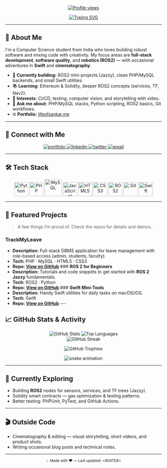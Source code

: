 <div align="center">

<a href="https://lifeofsankar.me/" target="_blank">
  <img src="https://komarev.com/ghpvc/?username=lifeofsankar&style=for-the-badge&color=brightgreen" alt="Profile views"/>
</a>

<br/>

[![Typing SVG](https://readme-typing-svg.demolab.com?font=Fira+Code&weight=700&size=28&duration=3600&pause=900&color=22C55E&center=true&vCenter=true&width=800&lines=Hi+there%2C+I'm+Jai+Sankar+J+%F0%9F%91%8B;Software+Developer+%F0%9F%92%BB;Full-Stack+Engineer+⚙️;Robotics+(ROS2)+Enthusiast+🤖;Swift+Developer+🐦;Creative+Cinematographer+🎬)](https://git.io/typing-svg)

</div>

---

## 👋 About Me

I'm a Computer Science student from India who loves building robust software and mixing code with creativity.
My focus areas are **full-stack development**, **software quality**, and **robotics (ROS2)** — with occasional adventures in **Swift** and **cinematography**.

- 🔭 **Currently building:** ROS2 mini-projects (Jazzy), clean PHP/MySQL backends, and small Swift utilities.
- 📚 **Learning:** Ethereum & Solidity, deeper ROS2 concepts (services, TF, Nav2).
- 🎯 **Interests:** CI/CD, testing, computer vision, and storytelling with video.
- 💬 **Ask me about:** PHP/MySQL stacks, Python scripting, ROS2 basics, Git workflows.
- 🌐 **Portfolio:** [lifeofsankar.me](https://lifeofsankar.me/)

---

## 🤝 Connect with Me

<p align="center">
  <a href="https://lifeofsankar.me/" target="_blank">
    <img src="https://img.shields.io/badge/Portfolio-Visit-22C55E?style=for-the-badge&logo=google-chrome&logoColor=white" alt="portfolio"/>
  </a>
  <a href="https://www.linkedin.com/in/lifeofsankar" target="_blank">
    <img src="https://img.shields.io/badge/LinkedIn-0A66C2?style=for-the-badge&logo=linkedin&logoColor=white" alt="linkedin"/>
  </a>
  <a href="https://twitter.com/lifeofsankar" target="_blank">
    <img src="https://img.shields.io/badge/Twitter-1DA1F2?style=for-the-badge&logo=x&logoColor=white" alt="twitter"/>
  </a>
  <a href="mailto:hello@lifeofsankar.me" target="_blank">
    <img src="https://img.shields.io/badge/Email-hello%40lifeofsankar.me-EA4335?style=for-the-badge&logo=gmail&logoColor=white" alt="email"/>
  </a>
</p>

---

## 🛠️ Tech Stack

<p align="center">
  <img src="https://cdn.jsdelivr.net/gh/devicons/devicon/icons/python/python-original.svg" width="45" alt="Python"/>
  <img src="https://cdn.jsdelivr.net/gh/devicons/devicon/icons/php/php-original.svg" width="45" alt="PHP"/>
  <img src="https://cdn.jsdelivr.net/gh/devicons/devicon/icons/mysql/mysql-original-wordmark.svg" width="55" alt="MySQL"/>
  <img src="https://cdn.jsdelivr.net/gh/devicons/devicon/icons/javascript/javascript-original.svg" width="45" alt="JavaScript"/>
  <img src="https://cdn.jsdelivr.net/gh/devicons/devicon/icons/html5/html5-original.svg" width="45" alt="HTML5"/>
  <img src="https://cdn.jsdelivr.net/gh/devicons/devicon/icons/css3/css3-original.svg" width="45" alt="CSS3"/>
  <img src="https://cdn.jsdelivr.net/gh/devicons/devicon/icons/ros/ros-original.svg" width="45" alt="ROS2"/>
  <img src="https://cdn.jsdelivr.net/gh/devicons/devicon/icons/git/git-original.svg" width="45" alt="Git"/>
  <img src="https://cdn.jsdelivr.net/gh/devicons/devicon/icons/swift/swift-original.svg" width="45" alt="Swift"/>
</p>

---

## 🚀 Featured Projects

> A few things I’m proud of. Check the repos for details and demos.

### **TrackMyLeave**
- **Description:** Full-stack DBMS application for leave management with role-based access (admin, students, faculty).
- **Tech:** PHP · MySQL · HTML5 · CSS3
- **Repo:** [**View on GitHub**](https://github.com/lifeofsankar/TrackMyLeave) ### **ROS 2 for Beginners**
- **Description:** Tutorials and code snippets to get started with **ROS 2 Jazzy** fundamentals.
- **Tech:** ROS2 · Python
- **Repo:** [**View on GitHub**](https://github.com/lifeofsankar/ROS2-for-Beginners) ### **Swift Mini-Tools**
- **Description:** Handy Swift utilities for daily tasks on macOS/iOS.
- **Tech:** Swift
- **Repo:** [**View on GitHub**](https://github.com/lifeofsankar/Swift-Mini-Tools) ---

## 📈 GitHub Stats & Activity

<p align="center">
  <img src="https://github-readme-stats.vercel.app/api?username=lifeofsankar&show_icons=true&theme=tokyonight&hide_border=true&count_private=true" alt="GitHub Stats"/>
  
  <img src="https://github-readme-stats.vercel.app/api/top-langs/?username=lifeofsankar&layout=compact&theme=tokyonight&hide_border=true" alt="Top Languages"/>
  
  <br/>
  
  <img src="https://streak-stats.demolab.com?user=lifeofsankar&theme=tokyonight&hide_border=true&date_format=M%20j%5B%2C%20Y%5D" alt="GitHub Streak"/>
</p>

<p align="center">
  <img src="https://github-profile-trophy.vercel.app/?username=lifeofsankar&theme=tokyonight&column=7&margin-w=10&margin-h=10" alt="GitHub Trophies"/>
</p>

<p align="center">
  <img src="https://raw.githubusercontent.com/lifeofsankar/lifeofsankar/output/github-contribution-grid-snake.svg" alt="snake animation"/>
</p>

---

## 🧪 Currently Exploring
- Building **ROS2** nodes for sensors, services, and TF trees (Jazzy).
- Solidity smart contracts — gas optimization & testing patterns.
- Better testing: PHPUnit, PyTest, and GitHub Actions.

---

## 🎬 Outside Code
- Cinematography & editing — visual storytelling, short videos, and product shots.
- Writing occasional blog posts and technical notes.

---

<p align="center">
  <sub>✨ Made with ❤️ — Last updated: <#DATE#></sub>
</p>
